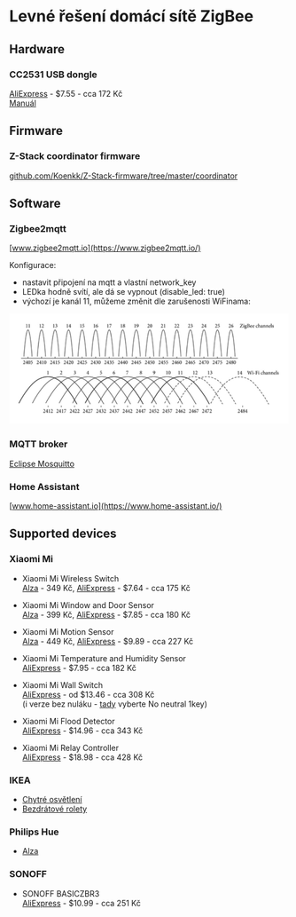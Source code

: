 # Levné řešení domácí sítě ZigBee

## Hardware

### CC2531 USB dongle
[AliExpress](https://www.aliexpress.com/item/33011691700.html) - $7.55 - cca 172 Kč  
[Manuál](http://www.ti.com/lit/ug/swru221a/swru221a.pdf)

## Firmware

### Z-Stack coordinator firmware
[github.com/Koenkk/Z-Stack-firmware/tree/master/coordinator](https://github.com/Koenkk/Z-Stack-firmware/tree/master/coordinator)

## Software

### Zigbee2mqtt
[www.zigbee2mqtt.io](https://www.zigbee2mqtt.io/)

Konfigurace:
- nastavit připojení na mqtt a vlastní network_key
- LEDka hodně svítí, ale dá se vypnout (disable_led: true)
- výchozí je kanál 11, můžeme změnit dle zarušenosti WiFinama:

![ZigBee channels](zigbee-channels.png)

### MQTT broker
[Eclipse Mosquitto](http://mosquitto.org/)

### Home Assistant
[www.home-assistant.io](https://www.home-assistant.io/)

## Supported devices

### Xiaomi Mi

- Xiaomi Mi Wireless Switch  
  [Alza](https://www.alza.cz/xiaomi-mi-wireless-switch-d5668745.htm) - 349 Kč,
  [AliExpress](https://www.aliexpress.com/item/32818007384.html) - $7.64 - cca 175 Kč

- Xiaomi Mi Window and Door Sensor  
  [Alza](https://www.alza.cz/xiaomi-mi-window-and-door-sensor-d5668744.htm) - 399 Kč,
  [AliExpress](https://www.aliexpress.com/item/32714904459.html) - $7.85 - cca 180 Kč

- Xiaomi Mi Motion Sensor  
  [Alza](https://www.alza.cz/xiaomi-mi-motion-sensor-d5668746.htm) - 449 Kč,
  [AliExpress](https://www.aliexpress.com/item/32815770682.html) - $9.89 - cca 227 Kč

- Xiaomi Mi Temperature and Humidity Sensor  
  [AliExpress](https://www.aliexpress.com/item/32714410866.html) - $7.95 - cca 182 Kč

- Xiaomi Mi Wall Switch  
  [AliExpress](https://www.aliexpress.com/item/32875713201.html) - od $13.46 - cca 308 Kč  
  (i verze bez nuláku - [tady](https://www.aliexpress.com/item/32950175670.html) vyberte No neutral 1key)

- Xiaomi Mi Flood Detector  
  [AliExpress](https://www.aliexpress.com/item/32828708669.html) - $14.96 - cca 343 Kč

- Xiaomi Mi Relay Controller  
  [AliExpress](https://www.aliexpress.com/item/33014653752.html) - $18.98 - cca 428 Kč

### IKEA

- [Chytré osvětlení](https://www.ikea.com/cz/cs/catalog/categories/departments/lighting/smart_lighting/)
- [Bezdrátové rolety](https://www.ikea.com/cz/cs/catalog/categories/departments/living_room/44531/)

### Philips Hue

- [Alza](https://www.alza.cz/inteligentni-osvetleni-philips-hue/18860240.htm)

### SONOFF

- SONOFF BASICZBR3  
  [AliExpress](https://www.aliexpress.com/item/4000333044857.html) - $10.99 - cca 251 Kč
